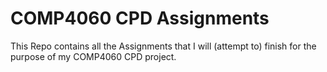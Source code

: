 # COMP4060 CPD Assignments

This Repo contains all the Assignments that I will (attempt to) finish for the purpose of my COMP4060 CPD project.